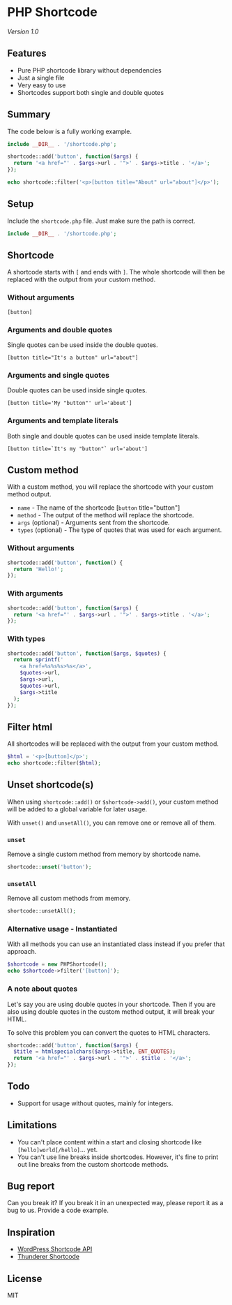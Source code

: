 # PHP Shortcode

*Version 1.0*

## Features

- Pure PHP shortcode library without dependencies
- Just a single file
- Very easy to use
- Shortcodes support both single and double quotes

## Summary

The code below is a fully working example.

```php
include __DIR__ . '/shortcode.php';

shortcode::add('button', function($args) {
  return '<a href="' . $args->url . '">' . $args->title . '</a>';
});

echo shortcode::filter('<p>[button title="About" url="about"]</p>');
```

## Setup

Include the `shortcode.php` file. Just make sure the path is correct.

```php
include __DIR__ . '/shortcode.php';
```

## Shortcode

A shortcode starts with `[` and ends with `]`. The whole shortcode will then be replaced with the output from your custom method.

### Without arguments

```text
[button]
```

### Arguments and double quotes

Single quotes can be used inside the double quotes.

```text
[button title="It's a button" url="about"]
```

### Arguments and single quotes

Double quotes can be used inside single quotes.

```text
[button title='My "button"' url='about']
```

### Arguments and template literals

Both single and double quotes can be used inside template literals.

```text
[button title=`It's my "button"` url='about']
```

<!--

### Arguments and no quotes, only for integers

```text
[button title="About" id=42]
```

-->

## Custom method

With a custom method, you will replace the shortcode with your custom method output.

- `name` - The name of the shortcode [`button` title="button"]
- `method` - The output of the method will replace the shortcode.
- `args` (optional) - Arguments sent from the shortcode.
- `types` (optional) - The type of quotes that was used for each argument.

### Without arguments

```php
shortcode::add('button', function() {
  return 'Hello!';
});
```

### With arguments

```php
shortcode::add('button', function($args) {
  return '<a href="' . $args->url . '">' . $args->title . '</a>';
});
```

### With types

```php
shortcode::add('button', function($args, $quotes) {
  return sprintf('
    <a href=%s%s%s>%s</a>',
    $quotes->url,
    $args->url,
    $quotes->url,
    $args->title
  );
});
```

## Filter html

All shortcodes will be replaced with the output from your custom method.

```php
$html = '<p>[button]</p>';
echo shortcode::filter($html);
```

## Unset shortcode(s)

When using `shortcode::add()` or `$shortcode->add()`, your custom method will be added to a global variable for later usage.

With `unset()` and `unsetAll()`, you can remove one or remove all of them.

### `unset`

Remove a single custom method from memory by shortcode name.

```php
shortcode::unset('button');
```

### `unsetAll`

Remove all custom methods from memory.

```php
shortcode::unsetAll();
```

### Alternative usage - Instantiated

With all methods you can use an instantiated class instead if you prefer that approach.

```php
$shortcode = new PHPShortcode();
echo $shortcode->filter('[button]');
```

### A note about quotes

Let's say you are using double quotes in your shortcode. Then if you are also using double quotes in the custom method output, it will break your HTML.

To solve this problem you can convert the quotes to HTML characters.

```php
shortcode::add('button', function($args) {
  $title = htmlspecialchars($args->title, ENT_QUOTES);
  return '<a href="' . $args->url . '">' . $title . '</a>';
});
```

## Todo

- Support for usage without quotes, mainly for integers.

## Limitations

- You can't place content within a start and closing shortcode like `[hello]world[/hello]`... yet.
- You can't use line breaks inside shortcodes. However, it's fine to print out line breaks from the custom shortcode methods.

## Bug report

Can you break it? If you break it in an unexpected way, please report it as a bug to us. Provide a code example.

## Inspiration

- [WordPress Shortcode API](https://codex.wordpress.org/Shortcode_API)
- [Thunderer Shortcode](https://github.com/thunderer/Shortcode)

## License

MIT